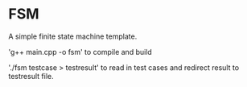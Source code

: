 # FSM
A simple finite state machine template.

'g++ main.cpp -o fsm'
to compile and build


'./fsm testcase > testresult'
to read in test cases and redirect result to testresult file.
